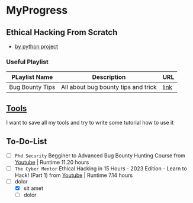 # MyProgress

## Ethical Hacking From Scratch
- [by python project](https://github.com/kokurate/MyProgress/blob/main/From%20Python%20Project%20Youtube/introduction.md) 


### Useful Playlist 
|PLaylist Name|Description|URL|
|----|----|---|
|Bug Bounty Tips|All  about bug bounty tips and trick|[link](https://www.youtube.com/playlist?list=PL0UUP2kn14rwglZFAOPkDuHrGWTdOmqXb)|





## [Tools](https://github.com/kokurate/MyProgress/blob/main/Tools/Introduction.md)
I want to save all my tools and try to write some tutorial how to use it




## To-Do-List
- [ ] `Phd Security`  Begginer to Advanced Bug Bounty Hunting Course from [Youtube](https://www.youtube.com/watch?v=Rp69edBmFFo&t=8s) | Runtime 11.20 hours 
- [ ] `The Cyber Mentor` Ethical Hacking in 15 Hours - 2023 Edition - Learn to Hack! (Part 1) from [Youtube](https://www.youtube.com/watch?v=3FNYvj2U0HM&t=24s) | Runtime 7.14 hours 
- [ ] dolor
  - [x] sit amet
  - [ ] dolor
